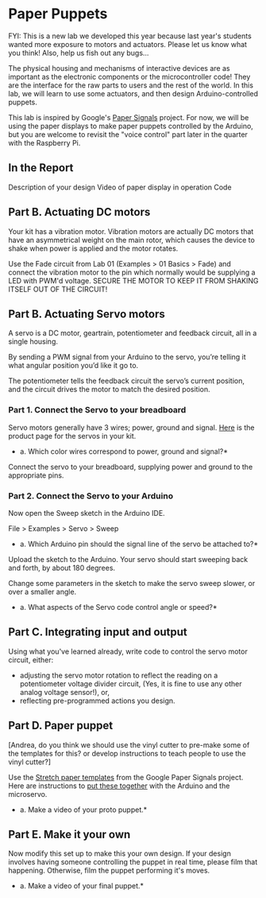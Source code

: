 # Paper Puppets

FYI: This is a new lab we developed this year because last year's students wanted more exposure to motors and actuators. Please let us know what you think! Also, help us fish out any bugs...

The physical housing and mechanisms of interactive devices are as important as the electronic components or the microcontroller code! They are the interface for the raw parts to users and the rest of the world. In this lab, we will learn to use some actuators, and then design Arduino-controlled puppets.

This lab is inspired by Google's [Paper Signals](https://papersignals.withgoogle.com) project. For now, we will be using the paper displays to make paper puppets controlled by the Arduino, but you are welcome to revisit the "voice control" part later in the quarter with the Raspberry Pi. 

## In the Report

Description of your design
Video of paper display in operation
Code

## Part B. Actuating DC motors


Your kit has a vibration motor. Vibration motors are actually DC motors that have an asymmetrical weight on the main rotor, which causes the device to shake when power is applied and the motor rotates. 

Use the Fade circuit from Lab 01 (Examples > 01 Basics > Fade) and connect the vibration motor to the pin which normally would be supplying a LED with PWM'd voltage. SECURE THE MOTOR TO KEEP IT FROM SHAKING ITSELF OUT OF THE CIRCUIT!

## Part B. Actuating Servo motors

A servo is a DC motor, geartrain, potentiometer and feedback circuit, all in a single housing.

By sending a PWM signal from your Arduino to the servo, you’re telling it what angular position you’d like it go to.

The potentiometer tells the feedback circuit the servo’s current position, and the circuit drives the motor to match the desired position.

### Part 1. Connect the Servo to your breadboard

Servo motors generally have 3 wires; power, ground and signal. [Here](https://www.adafruit.com/product/169) is the product page for the servos in your kit. 

* a. Which color wires correspond to power, ground and signal?*

Connect the servo to your breadboard, supplying power and ground to the appropriate pins. 

### Part 2. Connect the Servo to your Arduino

Now open the Sweep sketch in the Arduino IDE. 

File > Examples > Servo > Sweep

* a. Which Arduino pin should the signal line of the servo be attached to?*

Upload the sketch to the Arduino. Your servo should start sweeping back and forth, by about 180 degrees.

Change some parameters in the sketch to make the servo sweep slower, or over a smaller angle.

* a. What aspects of the Servo code control angle or speed?*

## Part C. Integrating input and output

Using what you've learned already, write code to control the servo motor circuit, either:
* adjusting the servo motor rotation to reflect the reading on a potentiometer voltage divider circuit, (Yes, it is fine to use any other analog voltage sensor!), or, 
* reflecting pre-programmed actions you design. 

## Part D. Paper puppet

[Andrea, do you think we should use the vinyl cutter to pre-make some of the templates for this? or develop instructions to teach people to use the vinyl cutter?]

Use the [Stretch paper templates](https://papersignals.withgoogle.com/static/files/stretch.pdf) from the Google Paper Signals project. Here are instructions to [put these together](https://papersignals.withgoogle.com/getstarted#put-it-all-together) with the Arduino and the microservo.

* a. Make a video of your proto puppet.*

## Part E. Make it your own

Now modify this set up to make this your own design. If your design involves having someone controlling the puppet in real time, please film that happening. Otherwise, film the puppet performing it's moves. 
* a. Make a video of your final puppet.*
 